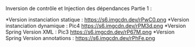 Inversion de contrôle et Injection des dépendances Partie 1 :

*Version instanciation statique : 
	https://s6.imgcdn.dev/rPwC0.png
*Version instanciation dynamique : Pic4
	https://s6.imgcdn.dev/rPM3d.png
*Version Spring Version XML : Pic3
	https://s6.imgcdn.dev/rP67M.png
*Version Spring Version annotations : 
	https://s6.imgcdn.dev/rPhFe.png